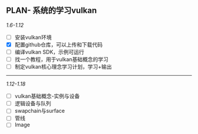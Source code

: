 ## PLAN- 系统的学习vulkan

*1.6-1.12*

- [ ] 安装vulkan环境
- [x] 配置github仓库，可以上传和下载代码
- [ ] 编译vulkan SDK，示例可运行
- [ ] 找一个教程，用于vulkan基础概念的学习
- [ ] 制定vulkan核心理念学习计划，学习+输出

----------

*1.12-1.18*

- [ ] vulkan基础概念-实例与设备
- [ ] 逻辑设备与队列
- [ ] swapchain与surface
- [ ] 管线
- [ ] Image